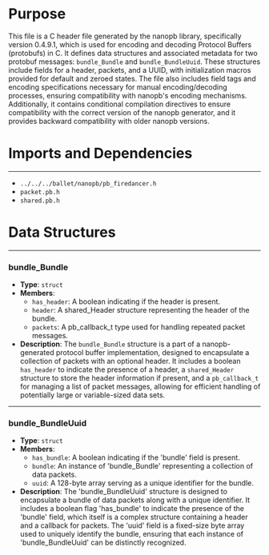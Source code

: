 # Purpose
This file is a C header file generated by the nanopb library, specifically version 0.4.9.1, which is used for encoding and decoding Protocol Buffers (protobufs) in C. It defines data structures and associated metadata for two protobuf messages: `bundle_Bundle` and `bundle_BundleUuid`. These structures include fields for a header, packets, and a UUID, with initialization macros provided for default and zeroed states. The file also includes field tags and encoding specifications necessary for manual encoding/decoding processes, ensuring compatibility with nanopb's encoding mechanisms. Additionally, it contains conditional compilation directives to ensure compatibility with the correct version of the nanopb generator, and it provides backward compatibility with older nanopb versions.
# Imports and Dependencies

---
- `../../../ballet/nanopb/pb_firedancer.h`
- `packet.pb.h`
- `shared.pb.h`


# Data Structures

---
### bundle\_Bundle
- **Type**: `struct`
- **Members**:
    - `has_header`: A boolean indicating if the header is present.
    - `header`: A shared_Header structure representing the header of the bundle.
    - `packets`: A pb_callback_t type used for handling repeated packet messages.
- **Description**: The `bundle_Bundle` structure is a part of a nanopb-generated protocol buffer implementation, designed to encapsulate a collection of packets with an optional header. It includes a boolean `has_header` to indicate the presence of a header, a `shared_Header` structure to store the header information if present, and a `pb_callback_t` for managing a list of packet messages, allowing for efficient handling of potentially large or variable-sized data sets.


---
### bundle\_BundleUuid
- **Type**: `struct`
- **Members**:
    - `has_bundle`: A boolean indicating if the 'bundle' field is present.
    - `bundle`: An instance of 'bundle_Bundle' representing a collection of data packets.
    - `uuid`: A 128-byte array serving as a unique identifier for the bundle.
- **Description**: The 'bundle_BundleUuid' structure is designed to encapsulate a bundle of data packets along with a unique identifier. It includes a boolean flag 'has_bundle' to indicate the presence of the 'bundle' field, which itself is a complex structure containing a header and a callback for packets. The 'uuid' field is a fixed-size byte array used to uniquely identify the bundle, ensuring that each instance of 'bundle_BundleUuid' can be distinctly recognized.


